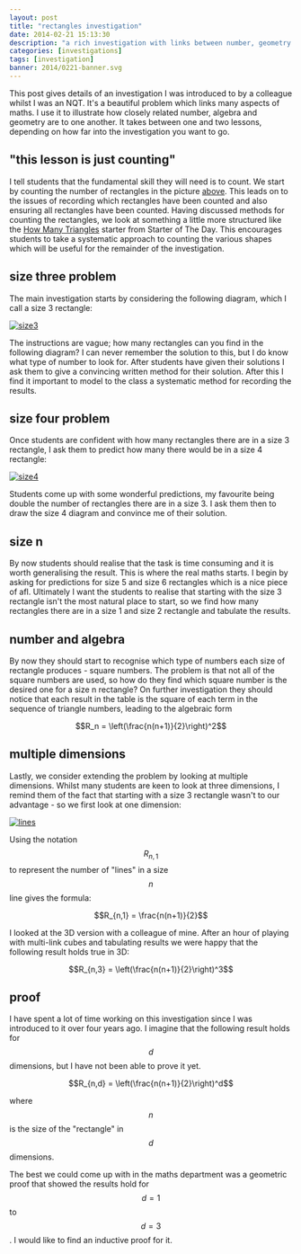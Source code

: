 ```yaml
---
layout: post
title: "rectangles investigation"
date: 2014-02-21 15:13:30
description: "a rich investigation with links between number, geometry and algebra"
categories: [investigations]
tags: [investigation]
banner: 2014/0221-banner.svg
---
```


This post gives details of an investigation I was introduced to by a colleague whilst I was an NQT. It's a beautiful problem which links many aspects of maths. I use it to illustrate how closely related number, algebra and geometry are to one another. It takes between one and two lessons, depending on how far into the investigation you want to go.

## "this lesson is just counting"
I tell students that the fundamental skill they will need is to count. We start by counting the number of rectangles in the picture [above][banner]. This leads on to the issues of recording which rectangles have been counted and also ensuring all rectangles have been counted. Having discussed methods for counting the rectangles, we look at something a little more structured like the [How Many Triangles][transum] starter from Starter of The Day. This encourages students to take a systematic approach to counting the various shapes which will be useful for the remainder of the investigation.

## size three problem
The main investigation starts by considering the following diagram, which I call a size 3 rectangle:

[![size3][size3]][size3]

The instructions are vague; how many rectangles can you find in the following diagram? I can never remember the solution to this, but I do know what type of number to look for. After students have given their solutions I ask them to give a convincing written method for their solution. After this I find it important to model to the class a systematic method for recording the results.

## size four problem
Once students are confident with how many rectangles there are in a size 3 rectangle, I ask them to predict how many there would be in a size 4 rectangle:

[![size4][size4]][size4]

Students come up with some wonderful predictions, my favourite being double the number of rectangles there are in a size 3. I ask them then to draw the size 4 diagram and convince me of their solution.

## size n
By now students should realise that the task is time consuming and it is worth generalising the result. This is where the real maths starts. I begin by asking for predictions for size 5 and size 6 rectangles which is a nice piece of afl. Ultimately I want the students to realise that starting with the size 3 rectangle isn't the most natural place to start, so we find how many rectangles there are in a size 1 and size 2 rectangle and tabulate the results.

## number and algebra
By now they should start to recognise which type of numbers each size of rectangle produces - square numbers. The problem is that not all of the square numbers are used, so how do they find which square number is the desired one for a size n rectangle? On further investigation they should notice that each result in the table is the square of each term in the sequence of triangle numbers, leading to the algebraic form

$$R_n = \left(\frac{n(n+1)}{2}\right)^2$$

## multiple dimensions
Lastly, we consider extending the problem by looking at multiple dimensions. Whilst many students are keen to look at three dimensions, I remind them of the fact that starting with a size 3 rectangle wasn't to our advantage - so we first look at one dimension:

[![lines][lines]][lines]

Using the notation $$R_{n,1}$$ to represent the number of "lines" in a size $$n$$ line gives the formula:

$$R_{n,1} = \frac{n(n+1)}{2}$$

I looked at the 3D version with a colleague of mine. After an hour of playing with multi-link cubes and tabulating results we were happy that the following result holds true in 3D:

$$R_{n,3} = \left(\frac{n(n+1)}{2}\right)^3$$

## proof
I have spent a lot of time working on this investigation since I was introduced to it over four years ago. I imagine that the following result holds for $$d$$ dimensions, but I have not been able to prove it yet. 

$$R_{n,d} = \left(\frac{n(n+1)}{2}\right)^d$$

where $$n$$ is the size of the "rectangle" in $$d$$ dimensions.

The best we could come up with in the maths department was a geometric proof that showed the results hold for $$d=1$$ to $$d=3$$. I would like to find an inductive proof for it.

[banner]: {{site.postAssets}}/2014/0221-banner.svg
[size3]: {{site.postAssets}}/2014/0221-size3.svg
[size4]: {{site.postAssets}}/2014/0221-size4.svg
[lines]: {{site.postAssets}}/2014/0221-lines.svg
[transum]: http://www.transum.org/software/SW/Starter_of_the_day/starter_September23.asp?ver=stu
